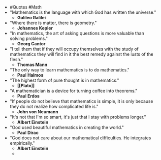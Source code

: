 - #Quotes #Math
- "Mathematics is the language with which God has written the universe."
	- **Galileo Galilei**
- "Where there is matter, there is geometry."
	- **Johannes Kepler**
- "In mathematics, the art of asking questions is more valuable than solving problems."
	- **Georg Cantor**
- "I tell them that if they will occupy themselves with the study of mathematics they will find in it the best remedy against the lusts of the flesh."
	- **Thomas Mann**
- "The only way to learn mathematics is to do mathematics."
	- **Paul Halmos**
- "The highest form of pure thought is in mathematics."
	- **[[Plato]]**
- "A mathematician is a device for turning coffee into theorems."
	- **Paul Erdos**
- "If people do not believe that mathematics is simple, it is only because they do not realize how complicated life is."
	- **John von Neumann**
- "It's not that I'm so smart, it's just that I stay with problems longer."
	- **Albert Einstein**
- "God used beautiful mathematics in creating the world."
	- **Paul Dirac**
- "God does not care about our mathematical difficulties. He integrates empirically."
	- **Albert Einstein**
	-